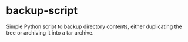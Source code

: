 # backup-script
Simple Python script to backup directory contents, either duplicating the tree or archiving it into a tar archive.
